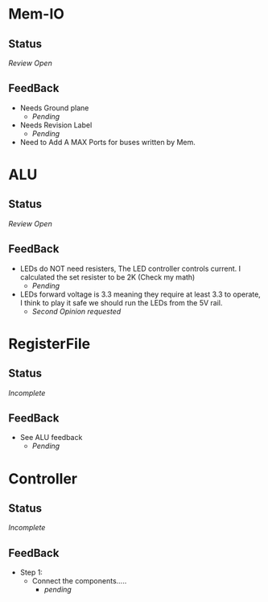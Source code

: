 # Mem-IO
## Status
*Review Open*
## FeedBack
- Needs Ground plane
  - *Pending*
- Needs Revision Label
  - *Pending*
- Need to Add A MAX Ports for buses written by Mem.

# ALU
## Status
*Review Open*
## FeedBack
- LEDs do NOT need resisters, The LED controller controls current. I calculated the set resister to be 2K (Check my math)
  - *Pending*
- LEDs forward voltage is 3.3 meaning they require at least 3.3 to operate, I think to play it safe we should run the LEDs from the 5V rail. 
  - *Second Opinion requested*

# RegisterFile
## Status
*Incomplete*
## FeedBack
- See ALU feedback
    - *Pending*


# Controller
## Status
*Incomplete*
## FeedBack
- Step 1:
    - Connect the components.....
        - *pending*
